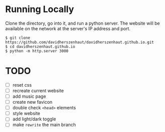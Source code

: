 # Running Locally

Clone the directory, go into it, and run a python server. The website will be available on the network at the server's IP address and port.

```shell
$ git clone https://github.com/davidherszenhaut/davidherszenhaut.github.io.git
$ cd davidherszenhaut.github.io
$ python -m http.server 3000
```

# TODO

- [ ] reset css
- [ ] recreate current website
- [ ] add music page
- [ ] create new favicon
- [ ] double check `<head>` elements
- [ ] style website
- [ ] add light/dark toggle
- [ ] make `rewrite` the main branch

